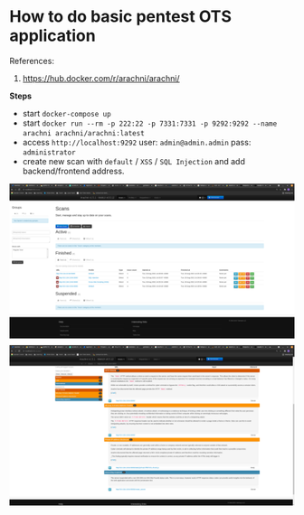# How to do basic pentest OTS application

References:
1. https://hub.docker.com/r/arachni/arachni/

**Steps**
* start `docker-compose up`
* start `docker run --rm -p 222:22 -p 7331:7331 -p 9292:9292 --name arachni arachni/arachni:latest`
* access `http://localhost:9292` user: `admin@admin.admin` pass: `administrator`
* create new scan with `default` / `XSS` / `SQL Injection` and add backend/frontend address.

![All Scan Screenshot](../images/arachni-all-scans-03-08-2021.png)
![Default Scan Screenshot](../images/arachni-default-scan-03-08-2021.png)